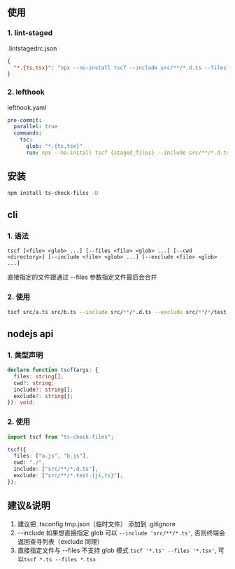 ## 使用

### 1. lint-staged

.lintstagedrc.json

```json
{
  "*.{ts,tsx}": "npx --no-install tscf --include src/**/*.d.ts --files"
}
```

### 2. lefthook

lefthook.yaml

```yaml
pre-commit:
  parallel: true
  commands:
    tsc:
      glob: "*.{ts,tsx}"
      run: npx --no-install tscf {staged_files} --include src/**/*.d.ts
```

## 安装

```sh
npm install ts-check-files -D
```

## cli

### 1. 语法

```
tscf [<file> <glob> ...] [--files <file> <glob> ...] [--cwd <directory>] [--include <file> <glob> ...] [--exclude <file> <glob> ...]
```

直接指定的文件跟通过 --files 参数指定文件最后会合并

### 2. 使用

```sh
tscf src/a.ts src/b.ts --include src/**/*.d.ts --exclude src/**/*/test.*
```

## nodejs api

### 1. 类型声明

```ts
declare function tscf(args: {
  files: string[];
  cwd?: string;
  include?: string[];
  exclude?: string[];
}): void;
```

### 2. 使用

```ts
import tscf from "ts-check-files";

tscf({
  files: ["a.js", "b.js"],
  cwd: "./",
  include: ["src/**/*.d.ts"],
  exclude: ["src/**/*.test.{js,ts}"],
});
```

## 建议&说明

1. 建议把 .tsconfig.tmp.json（临时文件） 添加到 .gitignore
2. --include 如果想直接指定 glob 可以 `--include 'src/**/*.ts'`, 否则终端会返回查寻列表（exclude 同理）
3. 直接指定文件与 --files 不支持 glob 模式 `tscf '*.ts' --files '*.tsx'`, 可以`tscf *.ts --files *.tsx`
